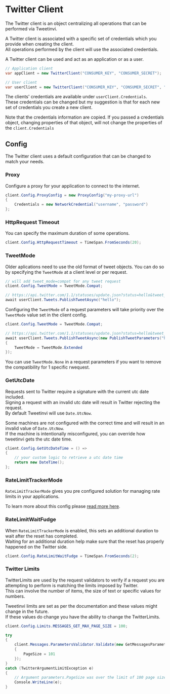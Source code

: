 # Twitter Client

The Twitter client is an object centralizing all operations that can be performed via Tweetinvi.

A Twitter client is associated with a specific set of credentials which you provide when creating the client.\
All operations performed by the client will use the associated credentials.

A Twitter client can be used and act as an application or as a user.

``` c#
// Application client
var appClient = new TwitterClient("CONSUMER_KEY", "CONSUMER_SECRET");

// User client
var userClient = new TwitterClient("CONSUMER_KEY", "CONSUMER_SECRET", "ACCESS_TOKEN", "ACCESS_TOKEN_SECRET");
```

The clients' credentials are available under `userClient.Credentials`.\
These credentials can be changed but my suggestion is that for each new set of credentials you create a new client.

<div class="note">

Note that the credentials information are copied. If you passed a credentials object, changing properties of that object, will not change the properties of the `client.Credentials`
</div>


## Config

The Twitter client uses a default configuration that can be changed to match your needs.

### Proxy

Configure a proxy for your application to connect to the internet.

``` c#
client.Config.ProxyConfig = new ProxyConfig("my-proxy-url")
{
    Credentials = new NetworkCredential("username", "password")
};
```

### HttpRequest Timeout

You can specify the maximum duration of some operations.

``` c#
client.Config.HttpRequestTimeout = TimeSpan.FromSeconds(20);
```

### TweetMode

Older aplications need to use the old format of tweet objects. You can do so by specifying the `TweetMode` at a client level or per request.

``` c#
// will add tweet_mode=compat for any tweet request 
client.Config.TweetMode = TweetMode.Compat;

// https://api.twitter.com/1.1/statuses/update.json?status=hello&tweet_mode=compat
await userClient.Tweets.PublishTweetAsync("hello");
```

Configuring the `TweetMode` of a request parameters will take priority over the `TweetMode` value set in the client config.

``` c#
client.Config.TweetMode = TweetMode.Compat;

// https://api.twitter.com/1.1/statuses/update.json?status=hello&tweet_mode=extended 
await userClient.Tweets.PublishTweetAsync(new PublishTweetParameters("hello")
{
    TweetMode = TweetMode.Extended
});
```

You can use `TweetMode.None` in a request parameters if you want to remove the compatibility for 1 specific rwequest.

### GetUtcDate

Requests sent to Twitter require a signature with the current utc date included.\
Signing a request with an invalid utc date will result in Twitter rejecting the request.\
By default Tweetinvi will use `Date.UtcNow`.

Some machines are not configured with the correct time and will result in an invalid value of `Date.UtcNow`.\
If the machine is intentionally misconfigured, you can override how tweetinvi gets the utc date time.

``` c#
client.Config.GetUtcDateTime = () =>
{
    // your custom logic to retrieve a utc date time
    return new DateTime();
};
```

### RateLimitTrackerMode

`RateLimitTrackerMode` gives you pre configured solution for managing rate limits in your applications.

To learn more about this config please [read more here](../credentials/rate-limits-handlers).

### RateLimitWaitFudge

When `RateLimitTrackerMode` is enabled, this sets an additional duration to wait after the reset has completed.\
Waiting for an additional duration help make sure that the reset has properly happened on the Twitter side.

``` c#
client.Config.RateLimitWaitFudge = TimeSpan.FromSeconds(2);
```

### Twitter Limits

TwitterLimits are used by the request validators to verify if a request you are attempting to perform is matching the limits imposed by Twitter.\
This can involve the number of items, the size of text or specific values for numbers.

Tweetinvi limits are set as per the documentation and these values might change in the future.\
If these values do change you have the ability to change the TwitterLimits.

``` c#
client.Config.Limits.MESSAGES_GET_MAX_PAGE_SIZE = 100;

try
{
    client.Messages.ParametersValidator.Validate(new GetMessagesParameters
    {
        PageSize = 101
    });
}
catch (TwitterArgumentLimitException e)
{
    // Argument parameters.PageSize was over the limit of 100 page size
    Console.WriteLine(e);
}
```